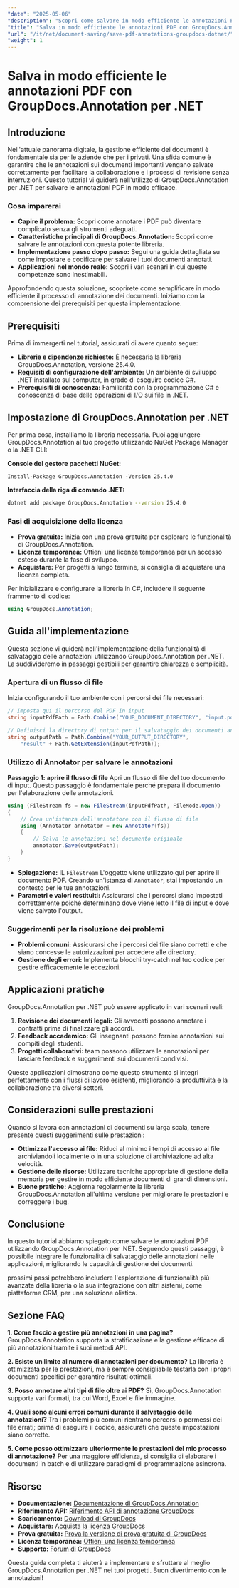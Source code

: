 ```yaml
---
"date": "2025-05-06"
"description": "Scopri come salvare in modo efficiente le annotazioni PDF utilizzando GroupDocs.Annotation per .NET. Semplifica il tuo processo di gestione dei documenti con la nostra guida dettagliata."
"title": "Salva in modo efficiente le annotazioni PDF con GroupDocs.Annotation per .NET"
"url": "/it/net/document-saving/save-pdf-annotations-groupdocs-dotnet/"
"weight": 1
---
```


# Salva in modo efficiente le annotazioni PDF con GroupDocs.Annotation per .NET

## Introduzione

Nell'attuale panorama digitale, la gestione efficiente dei documenti è fondamentale sia per le aziende che per i privati. Una sfida comune è garantire che le annotazioni sui documenti importanti vengano salvate correttamente per facilitare la collaborazione e i processi di revisione senza interruzioni. Questo tutorial vi guiderà nell'utilizzo di GroupDocs.Annotation per .NET per salvare le annotazioni PDF in modo efficace.

### Cosa imparerai
- **Capire il problema:** Scopri come annotare i PDF può diventare complicato senza gli strumenti adeguati.
- **Caratteristiche principali di GroupDocs.Annotation:** Scopri come salvare le annotazioni con questa potente libreria.
- **Implementazione passo dopo passo:** Segui una guida dettagliata su come impostare e codificare per salvare i tuoi documenti annotati.
- **Applicazioni nel mondo reale:** Scopri i vari scenari in cui queste competenze sono inestimabili.

Approfondendo questa soluzione, scoprirete come semplificare in modo efficiente il processo di annotazione dei documenti. Iniziamo con la comprensione dei prerequisiti per questa implementazione.

## Prerequisiti

Prima di immergerti nel tutorial, assicurati di avere quanto segue:
- **Librerie e dipendenze richieste:** È necessaria la libreria GroupDocs.Annotation, versione 25.4.0.
- **Requisiti di configurazione dell'ambiente:** Un ambiente di sviluppo .NET installato sul computer, in grado di eseguire codice C#.
- **Prerequisiti di conoscenza:** Familiarità con la programmazione C# e conoscenza di base delle operazioni di I/O sui file in .NET.

## Impostazione di GroupDocs.Annotation per .NET

Per prima cosa, installiamo la libreria necessaria. Puoi aggiungere GroupDocs.Annotation al tuo progetto utilizzando NuGet Package Manager o la .NET CLI:

**Console del gestore pacchetti NuGet:**
```shell
Install-Package GroupDocs.Annotation -Version 25.4.0
```

**Interfaccia della riga di comando .NET:**
```bash
dotnet add package GroupDocs.Annotation --version 25.4.0
```

### Fasi di acquisizione della licenza
- **Prova gratuita:** Inizia con una prova gratuita per esplorare le funzionalità di GroupDocs.Annotation.
- **Licenza temporanea:** Ottieni una licenza temporanea per un accesso esteso durante la fase di sviluppo.
- **Acquistare:** Per progetti a lungo termine, si consiglia di acquistare una licenza completa.

Per inizializzare e configurare la libreria in C#, includere il seguente frammento di codice:
```csharp
using GroupDocs.Annotation;
```

## Guida all'implementazione
Questa sezione vi guiderà nell'implementazione della funzionalità di salvataggio delle annotazioni utilizzando GroupDocs.Annotation per .NET. La suddivideremo in passaggi gestibili per garantire chiarezza e semplicità.

### Apertura di un flusso di file
Inizia configurando il tuo ambiente con i percorsi dei file necessari:
```csharp
// Imposta qui il percorso del PDF in input
string inputPdfPath = Path.Combine("YOUR_DOCUMENT_DIRECTORY", "input.pdf");

// Definisci la directory di output per il salvataggio dei documenti annotati
string outputPath = Path.Combine("YOUR_OUTPUT_DIRECTORY", 
    "result" + Path.GetExtension(inputPdfPath));
```

### Utilizzo di Annotator per salvare le annotazioni
**Passaggio 1: aprire il flusso di file**
Apri un flusso di file del tuo documento di input. Questo passaggio è fondamentale perché prepara il documento per l'elaborazione delle annotazioni.
```csharp
using (FileStream fs = new FileStream(inputPdfPath, FileMode.Open))
{
    // Crea un'istanza dell'annotatore con il flusso di file
    using (Annotator annotator = new Annotator(fs))
    {
        // Salva le annotazioni nel documento originale
        annotator.Save(outputPath);
    }
}
```
- **Spiegazione:** IL `FileStream` L'oggetto viene utilizzato qui per aprire il documento PDF. Creando un'istanza di `Annotator`, stai impostando un contesto per le tue annotazioni.
- **Parametri e valori restituiti:** Assicurarsi che i percorsi siano impostati correttamente poiché determinano dove viene letto il file di input e dove viene salvato l'output.

### Suggerimenti per la risoluzione dei problemi
- **Problemi comuni:** Assicurarsi che i percorsi dei file siano corretti e che siano concesse le autorizzazioni per accedere alle directory.
- **Gestione degli errori:** Implementa blocchi try-catch nel tuo codice per gestire efficacemente le eccezioni.

## Applicazioni pratiche
GroupDocs.Annotation per .NET può essere applicato in vari scenari reali:
1. **Revisione dei documenti legali:** Gli avvocati possono annotare i contratti prima di finalizzare gli accordi.
2. **Feedback accademico:** Gli insegnanti possono fornire annotazioni sui compiti degli studenti.
3. **Progetti collaborativi:** team possono utilizzare le annotazioni per lasciare feedback e suggerimenti sui documenti condivisi.

Queste applicazioni dimostrano come questo strumento si integri perfettamente con i flussi di lavoro esistenti, migliorando la produttività e la collaborazione tra diversi settori.

## Considerazioni sulle prestazioni
Quando si lavora con annotazioni di documenti su larga scala, tenere presente questi suggerimenti sulle prestazioni:
- **Ottimizza l'accesso ai file:** Riduci al minimo i tempi di accesso ai file archiviandoli localmente o in una soluzione di archiviazione ad alta velocità.
- **Gestione delle risorse:** Utilizzare tecniche appropriate di gestione della memoria per gestire in modo efficiente documenti di grandi dimensioni.
- **Buone pratiche:** Aggiorna regolarmente la libreria GroupDocs.Annotation all'ultima versione per migliorare le prestazioni e correggere i bug.

## Conclusione
In questo tutorial abbiamo spiegato come salvare le annotazioni PDF utilizzando GroupDocs.Annotation per .NET. Seguendo questi passaggi, è possibile integrare le funzionalità di salvataggio delle annotazioni nelle applicazioni, migliorando le capacità di gestione dei documenti.

prossimi passi potrebbero includere l'esplorazione di funzionalità più avanzate della libreria o la sua integrazione con altri sistemi, come piattaforme CRM, per una soluzione olistica.

## Sezione FAQ
**1. Come faccio a gestire più annotazioni in una pagina?**
GroupDocs.Annotation supporta la stratificazione e la gestione efficace di più annotazioni tramite i suoi metodi API.

**2. Esiste un limite al numero di annotazioni per documento?**
La libreria è ottimizzata per le prestazioni, ma è sempre consigliabile testarla con i propri documenti specifici per garantire risultati ottimali.

**3. Posso annotare altri tipi di file oltre ai PDF?**
Sì, GroupDocs.Annotation supporta vari formati, tra cui Word, Excel e file immagine.

**4. Quali sono alcuni errori comuni durante il salvataggio delle annotazioni?**
Tra i problemi più comuni rientrano percorsi o permessi dei file errati; prima di eseguire il codice, assicurati che queste impostazioni siano corrette.

**5. Come posso ottimizzare ulteriormente le prestazioni del mio processo di annotazione?**
Per una maggiore efficienza, si consiglia di elaborare i documenti in batch e di utilizzare paradigmi di programmazione asincrona.

## Risorse
- **Documentazione:** [Documentazione di GroupDocs.Annotation](https://docs.groupdocs.com/annotation/net/)
- **Riferimento API:** [Riferimento API di annotazione GroupDocs](https://reference.groupdocs.com/annotation/net/)
- **Scaricamento:** [Download di GroupDocs](https://releases.groupdocs.com/annotation/net/)
- **Acquistare:** [Acquista la licenza GroupDocs](https://purchase.groupdocs.com/buy)
- **Prova gratuita:** [Prova la versione di prova gratuita di GroupDocs](https://releases.groupdocs.com/annotation/net/)
- **Licenza temporanea:** [Ottieni una licenza temporanea](https://purchase.groupdocs.com/temporary-license/)
- **Supporto:** [Forum di GroupDocs](https://forum.groupdocs.com/c/annotation/)

Questa guida completa ti aiuterà a implementare e sfruttare al meglio GroupDocs.Annotation per .NET nei tuoi progetti. Buon divertimento con le annotazioni!